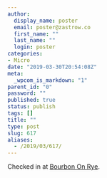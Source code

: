 ```yaml
---
author:
  display_name: poster
  email: poster@zastrow.co
  first_name: ""
  last_name: ""
  login: poster
categories:
- Micro
date: "2019-03-30T20:54:08Z"
meta:
  _wpcom_is_markdown: "1"
parent_id: "0"
password: ""
published: true
status: publish
tags: []
title: ""
type: post
slug: 617
aliases:
  - /2019/03/617/
---
```

<p>Checked in at <a href="https://4sq.com/2LdmEBE">Bourbon On Rye</a>.</p>
